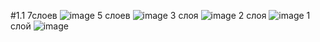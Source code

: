 #1.1 
7слоев ![image](https://github.com/user-attachments/assets/7c90810a-b885-414f-884d-a2ae07c1e02f) 
5 слоев ![image](https://github.com/user-attachments/assets/a9e297f1-b06c-4697-a353-8228c7eff1f0)
3 слоя  ![image](https://github.com/user-attachments/assets/fd791e6e-f389-45e2-8aba-d1dab1da2afa) 
2 слоя ![image](https://github.com/user-attachments/assets/aafdd4ea-d0c1-4bc7-b9b6-a31d3378122f) 
1 слой ![image](https://github.com/user-attachments/assets/d3bf259e-3a44-47dc-a4b6-4d8aff9cf20d) 







